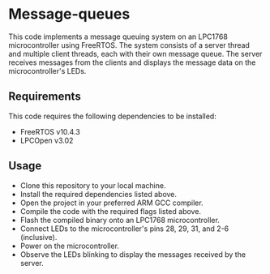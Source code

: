 # Message-queues

This code implements a message queuing system on an LPC1768 microcontroller using FreeRTOS. The system consists of a server thread and multiple client threads, each with their own message queue. The server receives messages from the clients and displays the message data on the microcontroller's LEDs.

<b><h2>Requirements</b></h2>

This code requires the following dependencies to be installed:
- FreeRTOS v10.4.3
- LPCOpen v3.02

<b><h2>Usage</b></h2>

- Clone this repository to your local machine.
- Install the required dependencies listed above.
- Open the project in your preferred ARM GCC compiler.
- Compile the code with the required flags listed above.
- Flash the compiled binary onto an LPC1768 microcontroller.
- Connect LEDs to the microcontroller's pins 28, 29, 31, and 2-6 (inclusive).
- Power on the microcontroller.
- Observe the LEDs blinking to display the messages received by the server.
